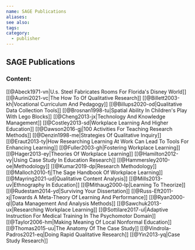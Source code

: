 ```yaml
---
name: SAGE Publications
aliases:
see also:
tags:
category:
  - publisher
---
```


## SAGE Publications

### Content:
[[@Abeck1971-vn|U.s. Steel Fabricates Rooms For Florida's Disney World]]
[[@Aurini2021-vc|The How To Of Qualitative Research]]
[[@Billett2003-kh|Vocational Curriculum And Pedagogy]]
[[@Billups2020-od|Qualitative Data Collection Tools]]
[[@Brosnan1998-tu|Spatial Ability In Children's Play With Lego Blocks]]
[[@Cheng2013-jx|Technology And Knowledge Management]]
[[@Costley2013-sd|Workplace Learning And Higher Education]]
[[@Dawson2016-gj|100 Activities For Teaching Research Methods]]
[[@Denzin1998-me|Strategies Of Qualitative Inquiry]]
[[@Eraut2013-ty|How Researching Learning At Work Can Lead To Tools For Enhancing Learning]]
[[@Fuller2003-gh|Fostering Workplace Learning]]
[[@Hager2013-ey|Theories Of Workplace Learning]]
[[@Hamilton2012-vy|Using Case Study In Education Research]]
[[@Hammersley2010-oe|Methodology]]
[[@Kumar2019-dp|Research Methodology]]
[[@Malloch2010-fj|The Sage Handbook Of Workplace Learning]]
[[@Mayring2021-ud|Qualitative Content Analysis]]
[[@Mills2013-uv|Ethnography In Education]]
[[@Mithaug2000-lp|Learning To Theorize]]
[[@Rudestam2014-yd|Surviving Your Dissertation]]
[[@Russ-Eft2011-xj|Towards A Meta-Theory Of Learning And Performance]]
[[@Ryan2000-ql|Data Management And Analysis Methods]]
[[@Sawchuk2013-ux|Researching Workplace Learning]]
[[@Sottilare2017-ul|Adaptive Instruction For Medical Training In The Psychomotor Domain]]
[[@Taylor2006-hm|Making Meaning Of Local Nonformal Education]]
[[@Thomas2015-uu|The Anatomy Of The Case Study]]
[[@Vindrola-Padros2021-eq|Doing Rapid Qualitative Research]]
[[@Yin2013-yq|Case Study Research]]